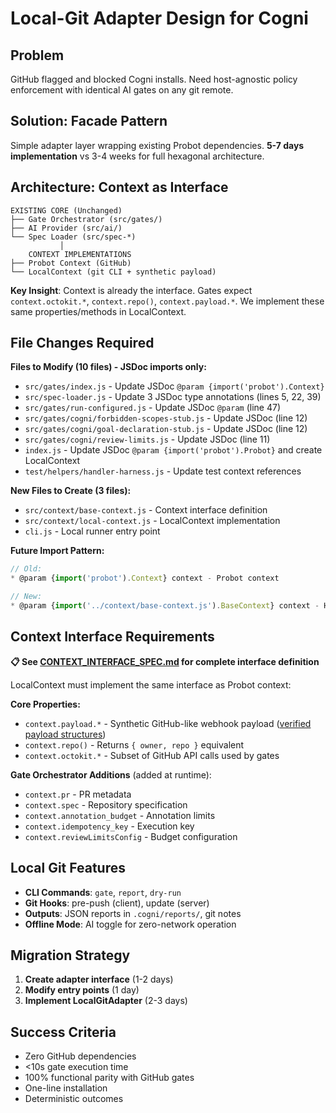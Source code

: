 # Local-Git Adapter Design for Cogni

## Problem
GitHub flagged and blocked Cogni installs. Need host-agnostic policy enforcement with identical AI gates on any git remote.

## Solution: Facade Pattern 
Simple adapter layer wrapping existing Probot dependencies. **5-7 days implementation** vs 3-4 weeks for full hexagonal architecture.

## Architecture: Context as Interface
```
EXISTING CORE (Unchanged)
├── Gate Orchestrator (src/gates/)
├── AI Provider (src/ai/) 
└── Spec Loader (src/spec-*)
           │
    CONTEXT IMPLEMENTATIONS
├── Probot Context (GitHub)
└── LocalContext (git CLI + synthetic payload)
```

**Key Insight**: Context is already the interface. Gates expect `context.octokit.*`, `context.repo()`, `context.payload.*`. We implement these same properties/methods in LocalContext.

## File Changes Required

**Files to Modify (10 files) - JSDoc imports only:**
- `src/gates/index.js` - Update JSDoc `@param {import('probot').Context}` 
- `src/spec-loader.js` - Update 3 JSDoc type annotations (lines 5, 22, 39)
- `src/gates/run-configured.js` - Update JSDoc `@param` (line 47)
- `src/gates/cogni/forbidden-scopes-stub.js` - Update JSDoc (line 12)  
- `src/gates/cogni/goal-declaration-stub.js` - Update JSDoc (line 12)
- `src/gates/cogni/review-limits.js` - Update JSDoc (line 11)
- `index.js` - Update JSDoc `@param {import('probot').Probot}` and create LocalContext
- `test/helpers/handler-harness.js` - Update test context references

**New Files to Create (3 files):**
- `src/context/base-context.js` - Context interface definition
- `src/context/local-context.js` - LocalContext implementation  
- `cli.js` - Local runner entry point

**Future Import Pattern:**
```javascript
// Old:
* @param {import('probot').Context} context - Probot context

// New: 
* @param {import('../context/base-context.js').BaseContext} context - Host context
```

## Context Interface Requirements

**📋 See [CONTEXT_INTERFACE_SPEC.md](./CONTEXT_INTERFACE_SPEC.md) for complete interface definition**

LocalContext must implement the same interface as Probot context:

**Core Properties:**
- `context.payload.*` - Synthetic GitHub-like webhook payload ([verified payload structures](./CONTEXT_INTERFACE_SPEC.md#captured-webhook-fixtures))
- `context.repo()` - Returns `{ owner, repo }` equivalent  
- `context.octokit.*` - Subset of GitHub API calls used by gates

**Gate Orchestrator Additions** (added at runtime):
- `context.pr` - PR metadata 
- `context.spec` - Repository specification
- `context.annotation_budget` - Annotation limits
- `context.idempotency_key` - Execution key
- `context.reviewLimitsConfig` - Budget configuration

## Local Git Features
- **CLI Commands**: `gate`, `report`, `dry-run`
- **Git Hooks**: pre-push (client), update (server) 
- **Outputs**: JSON reports in `.cogni/reports/`, git notes
- **Offline Mode**: AI toggle for zero-network operation

## Migration Strategy
1. **Create adapter interface** (1-2 days)
2. **Modify entry points** (1 day) 
3. **Implement LocalGitAdapter** (2-3 days)

## Success Criteria
- Zero GitHub dependencies
- <10s gate execution time
- 100% functional parity with GitHub gates
- One-line installation
- Deterministic outcomes